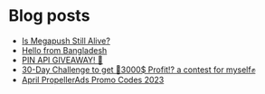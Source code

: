# Blog posts
<!-- BLOG-POST-LIST:START -->
- [Is Megapush Still Alive?](https://afflift.com/f/threads/is-megapush-still-alive.10684/)
- [Hello from Bangladesh](https://afflift.com/f/threads/hello-from-bangladesh.10686/)
- [PIN API GIVEAWAY! 💛](https://afflift.com/f/threads/pin-api-giveaway-%F0%9F%92%9B.10656/)
- [30-Day Challenge to get 🎯3000$ Profit⁉ a contest for myself✊](https://afflift.com/f/threads/30-day-challenge-to-get-%F0%9F%8E%AF3000-profit%E2%81%89-a-contest-for-myself%E2%9C%8A.9419/)
- [April PropellerAds Promo Codes 2023](https://afflift.com/f/threads/april-propellerads-promo-codes-2023.10657/)
<!-- BLOG-POST-LIST:END -->

